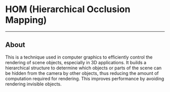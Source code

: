 # HOM (Hierarchical Occlusion Mapping)

___

## About

This is a technique used in computer graphics to efficiently control the rendering of scene objects, especially in 3D applications. It builds a hierarchical structure to determine which objects or parts of the scene can be hidden from the camera by other objects, thus reducing the amount of computation required for rendering. This improves performance by avoiding rendering invisible objects.
